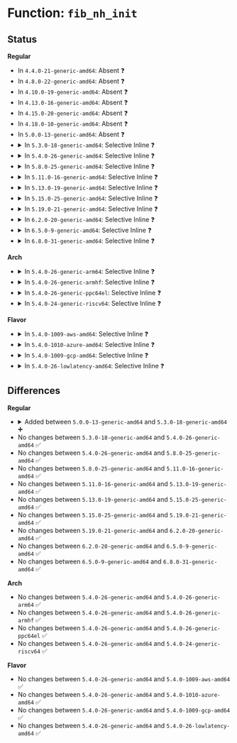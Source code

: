 # Function: <code>fib_nh_init</code>

## Status
<b>Regular</b>
<ul>
<li>
In <code>4.4.0-21-generic-amd64</code>: Absent ❓
</li>
<li>
In <code>4.8.0-22-generic-amd64</code>: Absent ❓
</li>
<li>
In <code>4.10.0-19-generic-amd64</code>: Absent ❓
</li>
<li>
In <code>4.13.0-16-generic-amd64</code>: Absent ❓
</li>
<li>
In <code>4.15.0-20-generic-amd64</code>: Absent ❓
</li>
<li>
In <code>4.18.0-10-generic-amd64</code>: Absent ❓
</li>
<li>
In <code>5.0.0-13-generic-amd64</code>: Absent ❓
</li>
<li>
<details>
<summary>In <code>5.3.0-18-generic-amd64</code>: Selective Inline ❓</summary>

```c
int fib_nh_init(struct net * net, struct fib_nh * nh, struct fib_config * cfg, int nh_weight, struct netlink_ext_ack * extack)
```

```json
{
  "name": "fib_nh_init",
  "collision_type": "Unique Global",
  "inline_type": "Selective",
  "funcs": [
    {
      "addr": 18446744071589102096,
      "name": "fib_nh_init",
      "external": true,
      "loc": "net/ipv4/fib_semantics.c:602",
      "file": "net/ipv4/fib_semantics.c",
      "inline": "not declared, inlined",
      "caller_inline": [],
      "caller_func": [
        "net/ipv4/fib_semantics.c:fib_create_info",
        "net/ipv4/fib_semantics.c:fib_get_nhs"
      ]
    }
  ],
  "symbols": [
    {
      "addr": 18446744071589102096,
      "name": "fib_nh_init",
      "section": ".text",
      "bind": "STB_GLOBAL",
      "size": 161
    }
  ]
}
```
</details>
</li>
<li>
<details>
<summary>In <code>5.4.0-26-generic-amd64</code>: Selective Inline ❓</summary>

```c
int fib_nh_init(struct net * net, struct fib_nh * nh, struct fib_config * cfg, int nh_weight, struct netlink_ext_ack * extack)
```

```json
{
  "name": "fib_nh_init",
  "collision_type": "Unique Global",
  "inline_type": "Selective",
  "funcs": [
    {
      "addr": 18446744071589326272,
      "name": "fib_nh_init",
      "external": true,
      "loc": "net/ipv4/fib_semantics.c:602",
      "file": "net/ipv4/fib_semantics.c",
      "inline": "not declared, inlined",
      "caller_inline": [],
      "caller_func": [
        "net/ipv4/fib_semantics.c:fib_create_info",
        "net/ipv4/fib_semantics.c:fib_get_nhs"
      ]
    }
  ],
  "symbols": [
    {
      "addr": 18446744071589326272,
      "name": "fib_nh_init",
      "section": ".text",
      "bind": "STB_GLOBAL",
      "size": 161
    }
  ]
}
```
</details>
</li>
<li>
<details>
<summary>In <code>5.8.0-25-generic-amd64</code>: Selective Inline ❓</summary>

```c
int fib_nh_init(struct net * net, struct fib_nh * nh, struct fib_config * cfg, int nh_weight, struct netlink_ext_ack * extack)
```

```json
{
  "name": "fib_nh_init",
  "collision_type": "Unique Global",
  "inline_type": "Selective",
  "funcs": [
    {
      "addr": 18446744071590306640,
      "name": "fib_nh_init",
      "external": true,
      "loc": "net/ipv4/fib_semantics.c:611",
      "file": "net/ipv4/fib_semantics.c",
      "inline": "not declared, inlined",
      "caller_inline": [],
      "caller_func": [
        "net/ipv4/fib_semantics.c:fib_create_info",
        "net/ipv4/fib_semantics.c:fib_get_nhs",
        "net/ipv4/nexthop.c:nh_create_ipv4"
      ]
    }
  ],
  "symbols": [
    {
      "addr": 18446744071590306640,
      "name": "fib_nh_init",
      "section": ".text",
      "bind": "STB_GLOBAL",
      "size": 170
    }
  ]
}
```
</details>
</li>
<li>
<details>
<summary>In <code>5.11.0-16-generic-amd64</code>: Selective Inline ❓</summary>

```c
int fib_nh_init(struct net * net, struct fib_nh * nh, struct fib_config * cfg, int nh_weight, struct netlink_ext_ack * extack)
```

```json
{
  "name": "fib_nh_init",
  "collision_type": "Unique Global",
  "inline_type": "Selective",
  "funcs": [
    {
      "addr": 18446744071590359728,
      "name": "fib_nh_init",
      "external": true,
      "loc": "net/ipv4/fib_semantics.c:611",
      "file": "net/ipv4/fib_semantics.c",
      "inline": "not declared, inlined",
      "caller_inline": [],
      "caller_func": [
        "net/ipv4/fib_semantics.c:fib_create_info",
        "net/ipv4/fib_semantics.c:fib_get_nhs",
        "net/ipv4/nexthop.c:nh_create_ipv4"
      ]
    }
  ],
  "symbols": [
    {
      "addr": 18446744071590359728,
      "name": "fib_nh_init",
      "section": ".text",
      "bind": "STB_GLOBAL",
      "size": 170
    }
  ]
}
```
</details>
</li>
<li>
<details>
<summary>In <code>5.13.0-19-generic-amd64</code>: Selective Inline ❓</summary>

```c
int fib_nh_init(struct net * net, struct fib_nh * nh, struct fib_config * cfg, int nh_weight, struct netlink_ext_ack * extack)
```

```json
{
  "name": "fib_nh_init",
  "collision_type": "Unique Global",
  "inline_type": "Selective",
  "funcs": [
    {
      "addr": 18446744071590275488,
      "name": "fib_nh_init",
      "external": true,
      "loc": "net/ipv4/fib_semantics.c:612",
      "file": "net/ipv4/fib_semantics.c",
      "inline": "not declared, inlined",
      "caller_inline": [],
      "caller_func": [
        "net/ipv4/fib_semantics.c:fib_create_info",
        "net/ipv4/fib_semantics.c:fib_get_nhs",
        "net/ipv4/nexthop.c:nh_create_ipv4"
      ]
    }
  ],
  "symbols": [
    {
      "addr": 18446744071590275488,
      "name": "fib_nh_init",
      "section": ".text",
      "bind": "STB_GLOBAL",
      "size": 166
    }
  ]
}
```
</details>
</li>
<li>
<details>
<summary>In <code>5.15.0-25-generic-amd64</code>: Selective Inline ❓</summary>

```c
int fib_nh_init(struct net * net, struct fib_nh * nh, struct fib_config * cfg, int nh_weight, struct netlink_ext_ack * extack)
```

```json
{
  "name": "fib_nh_init",
  "collision_type": "Unique Global",
  "inline_type": "Selective",
  "funcs": [
    {
      "addr": 18446744071591060976,
      "name": "fib_nh_init",
      "external": true,
      "loc": "net/ipv4/fib_semantics.c:617",
      "file": "net/ipv4/fib_semantics.c",
      "inline": "not declared, inlined",
      "caller_inline": [],
      "caller_func": [
        "net/ipv4/fib_semantics.c:fib_create_info",
        "net/ipv4/fib_semantics.c:fib_get_nhs",
        "net/ipv4/nexthop.c:nh_create_ipv4"
      ]
    }
  ],
  "symbols": [
    {
      "addr": 18446744071591060976,
      "name": "fib_nh_init",
      "section": ".text",
      "bind": "STB_GLOBAL",
      "size": 166
    }
  ]
}
```
</details>
</li>
<li>
<details>
<summary>In <code>5.19.0-21-generic-amd64</code>: Selective Inline ❓</summary>

```c
int fib_nh_init(struct net * net, struct fib_nh * nh, struct fib_config * cfg, int nh_weight, struct netlink_ext_ack * extack)
```

```json
{
  "name": "fib_nh_init",
  "collision_type": "Unique Global",
  "inline_type": "Selective",
  "funcs": [
    {
      "addr": 18446744071592710112,
      "name": "fib_nh_init",
      "external": true,
      "loc": "net/ipv4/fib_semantics.c:619",
      "file": "net/ipv4/fib_semantics.c",
      "inline": "not declared, inlined",
      "caller_inline": [],
      "caller_func": [
        "net/ipv4/fib_semantics.c:fib_create_info",
        "net/ipv4/fib_semantics.c:fib_get_nhs",
        "net/ipv4/nexthop.c:nh_create_ipv4"
      ]
    }
  ],
  "symbols": [
    {
      "addr": 18446744071592710112,
      "name": "fib_nh_init",
      "section": ".text",
      "bind": "STB_GLOBAL",
      "size": 187
    }
  ]
}
```
</details>
</li>
<li>
<details>
<summary>In <code>6.2.0-20-generic-amd64</code>: Selective Inline ❓</summary>

```c
int fib_nh_init(struct net * net, struct fib_nh * nh, struct fib_config * cfg, int nh_weight, struct netlink_ext_ack * extack)
```

```json
{
  "name": "fib_nh_init",
  "collision_type": "Unique Global",
  "inline_type": "Selective",
  "funcs": [
    {
      "addr": 18446744071594580128,
      "name": "fib_nh_init",
      "external": true,
      "loc": "net/ipv4/fib_semantics.c:621",
      "file": "net/ipv4/fib_semantics.c",
      "inline": "not declared, inlined",
      "caller_inline": [],
      "caller_func": [
        "net/ipv4/fib_semantics.c:fib_create_info",
        "net/ipv4/fib_semantics.c:fib_get_nhs",
        "net/ipv4/nexthop.c:nh_create_ipv4"
      ]
    }
  ],
  "symbols": [
    {
      "addr": 18446744071594580128,
      "name": "fib_nh_init",
      "section": ".text",
      "bind": "STB_GLOBAL",
      "size": 187
    }
  ]
}
```
</details>
</li>
<li>
<details>
<summary>In <code>6.5.0-9-generic-amd64</code>: Selective Inline ❓</summary>

```c
int fib_nh_init(struct net * net, struct fib_nh * nh, struct fib_config * cfg, int nh_weight, struct netlink_ext_ack * extack)
```

```json
{
  "name": "fib_nh_init",
  "collision_type": "Unique Global",
  "inline_type": "Selective",
  "funcs": [
    {
      "addr": 18446744071594971904,
      "name": "fib_nh_init",
      "external": true,
      "loc": "net/ipv4/fib_semantics.c:621",
      "file": "net/ipv4/fib_semantics.c",
      "inline": "not declared, inlined",
      "caller_inline": [],
      "caller_func": [
        "net/ipv4/fib_semantics.c:fib_create_info",
        "net/ipv4/fib_semantics.c:fib_get_nhs",
        "net/ipv4/nexthop.c:nh_create_ipv4"
      ]
    }
  ],
  "symbols": [
    {
      "addr": 18446744071594971904,
      "name": "fib_nh_init",
      "section": ".text",
      "bind": "STB_GLOBAL",
      "size": 187
    }
  ]
}
```
</details>
</li>
<li>
<details>
<summary>In <code>6.8.0-31-generic-amd64</code>: Selective Inline ❓</summary>

```c
int fib_nh_init(struct net * net, struct fib_nh * nh, struct fib_config * cfg, int nh_weight, struct netlink_ext_ack * extack)
```

```json
{
  "name": "fib_nh_init",
  "collision_type": "Unique Global",
  "inline_type": "Selective",
  "funcs": [
    {
      "addr": 18446744071595784400,
      "name": "fib_nh_init",
      "external": true,
      "loc": "net/ipv4/fib_semantics.c:622",
      "file": "net/ipv4/fib_semantics.c",
      "inline": "not declared, inlined",
      "caller_inline": [],
      "caller_func": [
        "net/ipv4/fib_semantics.c:fib_create_info",
        "net/ipv4/fib_semantics.c:fib_get_nhs",
        "net/ipv4/nexthop.c:nh_create_ipv4"
      ]
    }
  ],
  "symbols": [
    {
      "addr": 18446744071595784400,
      "name": "fib_nh_init",
      "section": ".text",
      "bind": "STB_GLOBAL",
      "size": 187
    }
  ]
}
```
</details>
</li>
</ul>
<b>Arch</b>
<ul>
<li>
<details>
<summary>In <code>5.4.0-26-generic-arm64</code>: Selective Inline ❓</summary>

```c
int fib_nh_init(struct net * net, struct fib_nh * nh, struct fib_config * cfg, int nh_weight, struct netlink_ext_ack * extack)
```

```json
{
  "name": "fib_nh_init",
  "collision_type": "Unique Global",
  "inline_type": "Selective",
  "funcs": [
    {
      "addr": 18446603336502965104,
      "name": "fib_nh_init",
      "external": true,
      "loc": "net/ipv4/fib_semantics.c:602",
      "file": "net/ipv4/fib_semantics.c",
      "inline": "not declared, inlined",
      "caller_inline": [],
      "caller_func": [
        "net/ipv4/fib_semantics.c:fib_create_info",
        "net/ipv4/fib_semantics.c:fib_get_nhs"
      ]
    }
  ],
  "symbols": [
    {
      "addr": 18446603336502965104,
      "name": "fib_nh_init",
      "section": ".text",
      "bind": "STB_GLOBAL",
      "size": 220
    }
  ]
}
```
</details>
</li>
<li>
<details>
<summary>In <code>5.4.0-26-generic-armhf</code>: Selective Inline ❓</summary>

```c
int fib_nh_init(struct net * net, struct fib_nh * nh, struct fib_config * cfg, int nh_weight, struct netlink_ext_ack * extack)
```

```json
{
  "name": "fib_nh_init",
  "collision_type": "Unique Global",
  "inline_type": "Selective",
  "funcs": [
    {
      "addr": 3235653744,
      "name": "fib_nh_init",
      "external": true,
      "loc": "net/ipv4/fib_semantics.c:602",
      "file": "net/ipv4/fib_semantics.c",
      "inline": "not declared, inlined",
      "caller_inline": [],
      "caller_func": [
        "net/ipv4/fib_semantics.c:fib_create_info",
        "net/ipv4/fib_semantics.c:fib_create_info",
        "net/ipv4/nexthop.c:nexthop_create"
      ]
    }
  ],
  "symbols": [
    {
      "addr": 3235653744,
      "name": "fib_nh_init",
      "section": ".text",
      "bind": "STB_GLOBAL",
      "size": 192
    }
  ]
}
```
</details>
</li>
<li>
<details>
<summary>In <code>5.4.0-26-generic-ppc64el</code>: Selective Inline ❓</summary>

```c
int fib_nh_init(struct net * net, struct fib_nh * nh, struct fib_config * cfg, int nh_weight, struct netlink_ext_ack * extack)
```

```json
{
  "name": "fib_nh_init",
  "collision_type": "Unique Global",
  "inline_type": "Selective",
  "funcs": [
    {
      "addr": 13835058055296645232,
      "name": "fib_nh_init",
      "external": true,
      "loc": "net/ipv4/fib_semantics.c:602",
      "file": "net/ipv4/fib_semantics.c",
      "inline": "not declared, inlined",
      "caller_inline": [],
      "caller_func": [
        "net/ipv4/fib_semantics.c:fib_create_info",
        "net/ipv4/fib_semantics.c:fib_get_nhs"
      ]
    }
  ],
  "symbols": [
    {
      "addr": 13835058055296645232,
      "name": "fib_nh_init",
      "section": ".text",
      "bind": "STB_GLOBAL",
      "size": 276
    }
  ]
}
```
</details>
</li>
<li>
<details>
<summary>In <code>5.4.0-24-generic-riscv64</code>: Selective Inline ❓</summary>

```c
int fib_nh_init(struct net * net, struct fib_nh * nh, struct fib_config * cfg, int nh_weight, struct netlink_ext_ack * extack)
```

```json
{
  "name": "fib_nh_init",
  "collision_type": "Unique Global",
  "inline_type": "Selective",
  "funcs": [
    {
      "addr": 18446743936279045894,
      "name": "fib_nh_init",
      "external": true,
      "loc": "net/ipv4/fib_semantics.c:602",
      "file": "net/ipv4/fib_semantics.c",
      "inline": "not declared, inlined",
      "caller_inline": [],
      "caller_func": [
        "net/ipv4/fib_semantics.c:fib_create_info",
        "net/ipv4/fib_semantics.c:fib_get_nhs"
      ]
    }
  ],
  "symbols": [
    {
      "addr": 18446743936279045894,
      "name": "fib_nh_init",
      "section": ".text",
      "bind": "STB_GLOBAL",
      "size": 182
    }
  ]
}
```
</details>
</li>
</ul>
<b>Flavor</b>
<ul>
<li>
<details>
<summary>In <code>5.4.0-1009-aws-amd64</code>: Selective Inline ❓</summary>

```c
int fib_nh_init(struct net * net, struct fib_nh * nh, struct fib_config * cfg, int nh_weight, struct netlink_ext_ack * extack)
```

```json
{
  "name": "fib_nh_init",
  "collision_type": "Unique Global",
  "inline_type": "Selective",
  "funcs": [
    {
      "addr": 18446744071588932448,
      "name": "fib_nh_init",
      "external": true,
      "loc": "net/ipv4/fib_semantics.c:602",
      "file": "net/ipv4/fib_semantics.c",
      "inline": "not declared, inlined",
      "caller_inline": [],
      "caller_func": [
        "net/ipv4/fib_semantics.c:fib_create_info",
        "net/ipv4/fib_semantics.c:fib_get_nhs"
      ]
    }
  ],
  "symbols": [
    {
      "addr": 18446744071588932448,
      "name": "fib_nh_init",
      "section": ".text",
      "bind": "STB_GLOBAL",
      "size": 161
    }
  ]
}
```
</details>
</li>
<li>
<details>
<summary>In <code>5.4.0-1010-azure-amd64</code>: Selective Inline ❓</summary>

```c
int fib_nh_init(struct net * net, struct fib_nh * nh, struct fib_config * cfg, int nh_weight, struct netlink_ext_ack * extack)
```

```json
{
  "name": "fib_nh_init",
  "collision_type": "Unique Global",
  "inline_type": "Selective",
  "funcs": [
    {
      "addr": 18446744071588644384,
      "name": "fib_nh_init",
      "external": true,
      "loc": "net/ipv4/fib_semantics.c:602",
      "file": "net/ipv4/fib_semantics.c",
      "inline": "not declared, inlined",
      "caller_inline": [],
      "caller_func": [
        "net/ipv4/fib_semantics.c:fib_create_info",
        "net/ipv4/fib_semantics.c:fib_get_nhs"
      ]
    }
  ],
  "symbols": [
    {
      "addr": 18446744071588644384,
      "name": "fib_nh_init",
      "section": ".text",
      "bind": "STB_GLOBAL",
      "size": 161
    }
  ]
}
```
</details>
</li>
<li>
<details>
<summary>In <code>5.4.0-1009-gcp-amd64</code>: Selective Inline ❓</summary>

```c
int fib_nh_init(struct net * net, struct fib_nh * nh, struct fib_config * cfg, int nh_weight, struct netlink_ext_ack * extack)
```

```json
{
  "name": "fib_nh_init",
  "collision_type": "Unique Global",
  "inline_type": "Selective",
  "funcs": [
    {
      "addr": 18446744071589368832,
      "name": "fib_nh_init",
      "external": true,
      "loc": "net/ipv4/fib_semantics.c:602",
      "file": "net/ipv4/fib_semantics.c",
      "inline": "not declared, inlined",
      "caller_inline": [],
      "caller_func": [
        "net/ipv4/fib_semantics.c:fib_create_info",
        "net/ipv4/fib_semantics.c:fib_get_nhs"
      ]
    }
  ],
  "symbols": [
    {
      "addr": 18446744071589368832,
      "name": "fib_nh_init",
      "section": ".text",
      "bind": "STB_GLOBAL",
      "size": 161
    }
  ]
}
```
</details>
</li>
<li>
<details>
<summary>In <code>5.4.0-26-lowlatency-amd64</code>: Selective Inline ❓</summary>

```c
int fib_nh_init(struct net * net, struct fib_nh * nh, struct fib_config * cfg, int nh_weight, struct netlink_ext_ack * extack)
```

```json
{
  "name": "fib_nh_init",
  "collision_type": "Unique Global",
  "inline_type": "Selective",
  "funcs": [
    {
      "addr": 18446744071589411760,
      "name": "fib_nh_init",
      "external": true,
      "loc": "net/ipv4/fib_semantics.c:602",
      "file": "net/ipv4/fib_semantics.c",
      "inline": "not declared, inlined",
      "caller_inline": [],
      "caller_func": [
        "net/ipv4/fib_semantics.c:fib_create_info",
        "net/ipv4/fib_semantics.c:fib_get_nhs"
      ]
    }
  ],
  "symbols": [
    {
      "addr": 18446744071589411760,
      "name": "fib_nh_init",
      "section": ".text",
      "bind": "STB_GLOBAL",
      "size": 161
    }
  ]
}
```
</details>
</li>
</ul>

## Differences
<b>Regular</b>
<ul>
<li>
<details>
<summary>Added between <code>5.0.0-13-generic-amd64</code> and <code>5.3.0-18-generic-amd64</code> ➕</summary>

```c
int fib_nh_init(struct net * net, struct fib_nh * nh, struct fib_config * cfg, int nh_weight, struct netlink_ext_ack * extack)
```
</details>
</li>
<li>
No changes between <code>5.3.0-18-generic-amd64</code> and <code>5.4.0-26-generic-amd64</code> ✅
</li>
<li>
No changes between <code>5.4.0-26-generic-amd64</code> and <code>5.8.0-25-generic-amd64</code> ✅
</li>
<li>
No changes between <code>5.8.0-25-generic-amd64</code> and <code>5.11.0-16-generic-amd64</code> ✅
</li>
<li>
No changes between <code>5.11.0-16-generic-amd64</code> and <code>5.13.0-19-generic-amd64</code> ✅
</li>
<li>
No changes between <code>5.13.0-19-generic-amd64</code> and <code>5.15.0-25-generic-amd64</code> ✅
</li>
<li>
No changes between <code>5.15.0-25-generic-amd64</code> and <code>5.19.0-21-generic-amd64</code> ✅
</li>
<li>
No changes between <code>5.19.0-21-generic-amd64</code> and <code>6.2.0-20-generic-amd64</code> ✅
</li>
<li>
No changes between <code>6.2.0-20-generic-amd64</code> and <code>6.5.0-9-generic-amd64</code> ✅
</li>
<li>
No changes between <code>6.5.0-9-generic-amd64</code> and <code>6.8.0-31-generic-amd64</code> ✅
</li>
</ul>
<b>Arch</b>
<ul>
<li>
No changes between <code>5.4.0-26-generic-amd64</code> and <code>5.4.0-26-generic-arm64</code> ✅
</li>
<li>
No changes between <code>5.4.0-26-generic-amd64</code> and <code>5.4.0-26-generic-armhf</code> ✅
</li>
<li>
No changes between <code>5.4.0-26-generic-amd64</code> and <code>5.4.0-26-generic-ppc64el</code> ✅
</li>
<li>
No changes between <code>5.4.0-26-generic-amd64</code> and <code>5.4.0-24-generic-riscv64</code> ✅
</li>
</ul>
<b>Flavor</b>
<ul>
<li>
No changes between <code>5.4.0-26-generic-amd64</code> and <code>5.4.0-1009-aws-amd64</code> ✅
</li>
<li>
No changes between <code>5.4.0-26-generic-amd64</code> and <code>5.4.0-1010-azure-amd64</code> ✅
</li>
<li>
No changes between <code>5.4.0-26-generic-amd64</code> and <code>5.4.0-1009-gcp-amd64</code> ✅
</li>
<li>
No changes between <code>5.4.0-26-generic-amd64</code> and <code>5.4.0-26-lowlatency-amd64</code> ✅
</li>
</ul>
